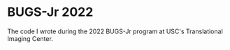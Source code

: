 # BUGS-Jr 2022

The code I wrote during the 2022 BUGS-Jr program at USC's Translational Imaging Center.
